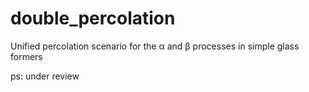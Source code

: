 # double_percolation
Unified percolation scenario for the α and β processes in simple glass formers

ps: under review
